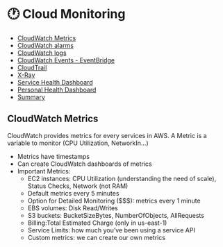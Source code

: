 # 🕐 Cloud Monitoring

- [CloudWatch Metrics](#cloudwatch-metrics)
- [CloudWatch alarms](#cloudwatch-alarms)
- [CloudWatch logs](#cloudwatch-logs)
- [CloudWatch Events - EventBridge](#cloudwatch-events)
- [CloudTrail](#cloudtrail)
- [X-Ray](#x---ray)
- [Service Health Dashboard](#service-health-dashboard)
- [Personal Health Dashboard](#personal-health-dashboard)
- [Summary](#summary)

## CloudWatch Metrics

CloudWatch provides metrics for every services in AWS. A Metric is a variable to monitor (CPU Utilization, NetworkIn…)

- Metrics have timestamps
- Can create CloudWatch dashboards of metrics
- Important Metrics:
  - EC2 instances: CPU Utilization (understanding the need of scale), Status Checks, Network (not RAM)
  - Default metrics every 5 minutes
  - Option for Detailed Monitoring ($$$): metrics every 1 minute
  - EBS volumes: Disk Read/Writes
  - S3 buckets: BucketSizeBytes, NumberOfObjects, AllRequests
  - Billing:Total Estimated Charge (only in us-east-1)
  - Service Limits: how much you’ve been using a service API
  - Custom metrics: we can create our own metrics
